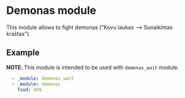 # Demonas module

This module allows to fight demonas ("Kovu laukas --> Sunaikintas kraštas").

## Example

**NOTE**: This module is intended to be used with `demonas_wait` module.

```yaml
  - _module: demonas_wait
  - _module: demonas
    food: UO9
```

